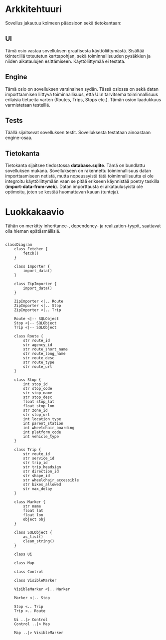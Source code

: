 # Arkkitehtuuri

Sovellus jakautuu kolmeen pääosioon sekä tietokantaan:

## UI

Tämä osio vastaa sovelluksen graafisesta käyttöliittymästä. Sisältää tkinter:illä toteutetun karttapohjan, sekä toiminnallisuuden pysäkkien ja niiden aikataulujen esittämiseen. Käyttöliittymää ei testata. 

## Engine

Tämä osio on sovelluksen varsinainen sydän. Tässä osiossa on sekä datan importtaamisen liittyvä toiminnallisuus, että UI:n tarvitsema toiminnallisuus erilaisia tietueita varten (Routes, Trips, Stops etc.). Tämän osion laadukkuus varmistetaan testeillä. 

## Tests

Täällä sijaitsevat sovelluksen testit. Sovelluksesta testataan ainoastaan engine-osaa.

## Tietokanta

Tietokanta sijaitsee tiedostossa **database.sqlite**. Tämä on bundlattu sovelluksen mukana. Sovellukseen on rakennettu toiminnallisuus datan importtaamiseen netistä, mutta nopeussyistä tätä toiminnallisuutta ei ole integroitu käyttöliittymään vaan se pitää erikseen käynnistää poetry taskilla (**import-data-from-web**). Datan importtausta ei aikataulusyistä ole optimoitu, joten se kestää huomattavan kauan (tunteja).

# Luokkakaavio

Tähän on merkitty inheritance-, dependency- ja realization-tyypit, saattavat olla hieman epätäsmällisiä.

```mermaid

classDiagram
    class Fetcher {
        fetch()
    }

    class Importer {
        import_data()
    }

    class ZipImporter {
        import_data()
    }

    ZipImporter <|.. Route
    ZipImporter <|.. Stop
    ZipImporter <|.. Trip

    Route <|-- SQLObject
    Stop <|-- SQLObject
    Trip <|-- SQLObject

    class Route {
        str route_id
        str agency_id
        str route_short_name
        str route_long_name
        str route_desc
        str route_type
        str route_url
    }

    class Stop {
        int stop_id
        str stop_code
        str stop_name
        str stop_desc
        float stop_lat
        float stop_lon
        str zone_id
        str stop_url
        int location_type
        int parent_station
        int wheelchair_boarding
        int platform_code
        int vehicle_type
    }

    class Trip {
        str route_id
        str service_id
        str trip_id
        str trip_headsign
        str direction_id
        str shape_id
        str wheelchair_accessible
        str bikes_allowed
        str max_delay
    }

    class Marker {
        str name
        float lat
        float lon
        object obj
    }

    class SQLObject {
        as_list()
        clean_string()
    }

    class Ui

    class Map

    class Control

    class VisibleMarker

    VisibleMarker <|.. Marker

    Marker <|.. Stop

    Stop <.. Trip
    Trip <.. Route

    Ui ..|> Control
    Control ..|> Map

    Map ..|> VisibleMarker
```